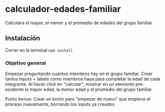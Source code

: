 # calculador-edades-familiar
Calculara el mayor, el menor y el promedio de edades del grupo familiar

## Instalación
Correr en la terminal
`npm install`

### Objetivo general
Empezar preguntando cuántos miembros hay en el grupo familiar.
Crear tantos inputs + labels como miembros haya para completar la edad de cada integrante.
Al hacer click en "calcular", mostrar en un elemento pre-existente la mayor edad, la menor edad y el promedio del grupo familiar.

Punto bonus: Crear un botón para "empezar de nuevo" que empiece el proceso nuevamente, borrando los inputs ya creados
